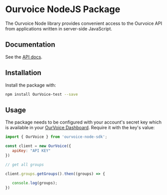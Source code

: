 # Ourvoice NodeJS Package 

The Ourvoice Node library provides convenient access to the Ourvoice API from
applications written in server-side JavaScript.

## Documentation

See the [API docs](https://api-docs.getourvoice.com/).

## Installation

Install the package with:

``` bash
npm install OurVoice-test --save
```

## Usage

The package needs to be configured with your account's secret key which is available in your [OurVoice Dashboard](https://app.getourvoice.com/developers/settings). Require it with the key's value:

``` js
import { OurVoice } from 'ourvoice-node-sdk';

const client = new OurVoice({
   apiKey: "API KEY"
})

// get all groups

client.groups.getGroups().then((groups) => {
    
   console.log(groups);
})

```